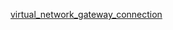 [virtual_network_gateway_connection](https://registry.terraform.io/providers/hashicorp/azurerm/latest/docs/resources/virtual_network_gateway_connection)
